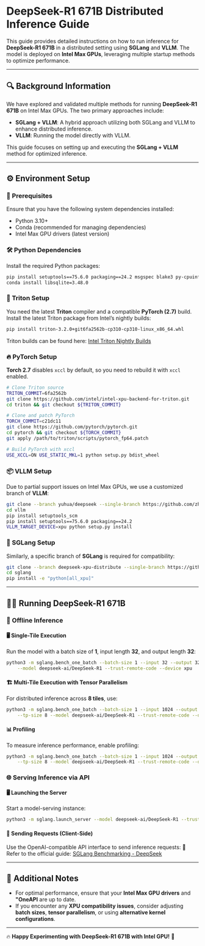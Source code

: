 # DeepSeek-R1 671B Distributed Inference Guide

This guide provides detailed instructions on how to run inference for **DeepSeek-R1 671B** in a distributed setting using **SGLang** and **VLLM**. The model is deployed on **Intel Max GPUs**, leveraging multiple startup methods to optimize performance.

---

## 🔍 Background Information
We have explored and validated multiple methods for running **DeepSeek-R1 671B** on Intel Max GPUs. The two primary approaches include:
- **SGLang + VLLM**: A hybrid approach utilizing both SGLang and VLLM to enhance distributed inference.
- **VLLM**: Running the model directly with VLLM.

This guide focuses on setting up and executing the **SGLang + VLLM** method for optimized inference.

---

## ⚙️ Environment Setup
### 📌 Prerequisites
Ensure that you have the following system dependencies installed:
- Python 3.10+
- Conda (recommended for managing dependencies)
- Intel Max GPU drivers (latest version)

### 🛠️ Python Dependencies
Install the required Python packages:
```bash
pip install setuptools==75.6.0 packaging==24.2 msgspec blake3 py-cpuinfo compressed_tensors gguf partial_json_parser
conda install libsqlite=3.48.0
```

### 🔧 Triton Setup
You need the latest **Triton** compiler and a compatible **PyTorch (2.7)** build. Install the latest Triton package from Intel’s nightly builds:
```bash
pip install triton-3.2.0+git6fa2562b-cp310-cp310-linux_x86_64.whl
```
Triton builds can be found here: [Intel Triton Nightly Builds](https://github.com/intel/intel-xpu-backend-for-triton/actions/workflows/nightly-wheels.yml)

### 🔥 PyTorch Setup
**Torch 2.7** disables `xccl` by default, so you need to rebuild it with `xccl` enabled.
```bash
# Clone Triton source
TRITON_COMMIT=6fa2562b
git clone https://github.com/intel/intel-xpu-backend-for-triton.git
cd triton && git checkout ${TRITON_COMMIT}

# Clone and patch PyTorch
TORCH_COMMIT=c21dc11
git clone https://github.com/pytorch/pytorch.git
cd pytorch && git checkout ${TORCH_COMMIT}
git apply /path/to/triton/scripts/pytorch_fp64.patch

# Build PyTorch with xccl
USE_XCCL=ON USE_STATIC_MKL=1 python setup.py bdist_wheel
```

### 📦 VLLM Setup
Due to partial support issues on Intel Max GPUs, we use a customized branch of **VLLM**:
```bash
git clone --branch yuhua/deepseek --single-branch https://github.com/zhuyuhua-v/vllm.git
cd vllm
pip install setuptools_scm
pip install setuptools==75.6.0 packaging==24.2
VLLM_TARGET_DEVICE=xpu python setup.py install
```

### 🚀 SGLang Setup
Similarly, a specific branch of **SGLang** is required for compatibility:
```bash
git clone --branch deepseek-xpu-distribute --single-branch https://github.com/cboss6/sglang.git
cd sglang
pip install -e "python[all_xpu]"
```

---

## 🏃‍♂️ Running DeepSeek-R1 671B
### 📂 Offline Inference
#### 🖥️ Single-Tile Execution
Run the model with a batch size of **1**, input length **32**, and output length **32**:
```bash
python3 -m sglang.bench_one_batch --batch-size 1 --input 32 --output 32 \
    --model deepseek-ai/DeepSeek-R1 --trust-remote-code --device xpu
```

#### 🏗️ Multi-Tile Execution with Tensor Parallelism
For distributed inference across **8 tiles**, use:
```bash
python3 -m sglang.bench_one_batch --batch-size 1 --input 1024 --output 32 \
    --tp-size 8 --model deepseek-ai/DeepSeek-R1 --trust-remote-code --device xpu
```

#### 📊 Profiling
To measure inference performance, enable profiling:
```bash
python3 -m sglang.bench_one_batch --batch-size 1 --input 1024 --output 32 \
    --tp-size 8 --model deepseek-ai/DeepSeek-R1 --trust-remote-code --device xpu --profile
```

### 🌐 Serving Inference via API
#### 🖥️ Launching the Server
Start a model-serving instance:
```bash
python3 -m sglang.launch_server --model deepseek-ai/DeepSeek-R1 --trust-remote-code --device xpu
```

#### 🔗 Sending Requests (Client-Side)
Use the OpenAI-compatible API interface to send inference requests:
📌 Refer to the official guide: [SGLang Benchmarking - DeepSeek](https://github.com/sgl-project/sglang/tree/main/benchmark/deepseek_v3#example-sending-requests-with-openai-api)

---

## 📌 Additional Notes
- For optimal performance, ensure that your **Intel Max GPU drivers** and **"OneAPI** are up to date.
- If you encounter any **XPU compatibility issues**, consider adjusting **batch sizes**, **tensor parallelism**, or using **alternative kernel configurations**.

---

🔥 **Happy Experimenting with DeepSeek-R1 671B with Intel GPU!** 🚀
